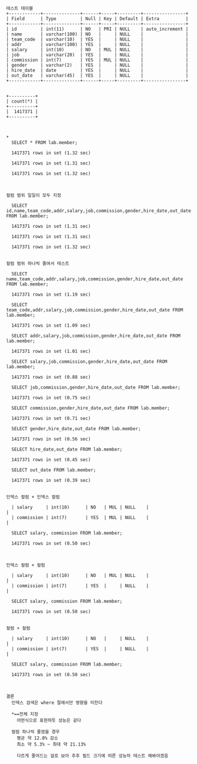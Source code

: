 
    테스트 테이블
    +------------+--------------+------+-----+---------+----------------+
    | Field      | Type         | Null | Key | Default | Extra          |
    +------------+--------------+------+-----+---------+----------------+
    | id         | int(11)      | NO   | PRI | NULL    | auto_increment |
    | name       | varchar(100) | NO   |     | NULL    |                |
    | team_code  | varchar(10)  | YES  |     | NULL    |                |
    | addr       | varchar(100) | YES  |     | NULL    |                |
    | salary     | int(10)      | NO   | MUL | NULL    |                |
    | job        | varchar(20)  | YES  |     | NULL    |                |
    | commission | int(7)       | YES  | MUL | NULL    |                |
    | gender     | varchar(2)   | YES  |     | NULL    |                |
    | hire_date  | date         | YES  |     | NULL    |                |
    | out_date   | varchar(45)  | YES  |     | NULL    |                |
    +------------+--------------+------+-----+---------+----------------+


    +----------+
    | count(*) |
    +----------+
    |  1417371 |
    +----------+



    *
      SELECT * FROM lab.member;

      1417371 rows in set (1.32 sec)

      1417371 rows in set (1.31 sec)

      1417371 rows in set (1.32 sec)



    컬럼 범위 일일이 모두 지정

      SELECT id,name,team_code,addr,salary,job,commission,gender,hire_date,out_date FROM lab.member;

      1417371 rows in set (1.31 sec)

      1417371 rows in set (1.31 sec)

      1417371 rows in set (1.32 sec)


    컬럼 범위 하나씩 줄여서 테스트

      SELECT name,team_code,addr,salary,job,commission,gender,hire_date,out_date FROM lab.member;

      1417371 rows in set (1.19 sec)

      SELECT team_code,addr,salary,job,commission,gender,hire_date,out_date FROM lab.member;

      1417371 rows in set (1.09 sec)

      SELECT addr,salary,job,commission,gender,hire_date,out_date FROM lab.member;

      1417371 rows in set (1.01 sec)

      SELECT salary,job,commission,gender,hire_date,out_date FROM lab.member;

      1417371 rows in set (0.88 sec)

      SELECT job,commission,gender,hire_date,out_date FROM lab.member;

      1417371 rows in set (0.75 sec)

      SELECT commission,gender,hire_date,out_date FROM lab.member;

      1417371 rows in set (0.71 sec)

      SELECT gender,hire_date,out_date FROM lab.member;

      1417371 rows in set (0.56 sec)

      SELECT hire_date,out_date FROM lab.member;

      1417371 rows in set (0.45 sec)

      SELECT out_date FROM lab.member;

      1417371 rows in set (0.39 sec)


    인덱스 컬럼 + 인덱스 컬럼

      | salary     | int(10)      | NO   | MUL | NULL    |                |
      | commission | int(7)       | YES  | MUL | NULL    |                |

      SELECT salary, commission FROM lab.member;

      1417371 rows in set (0.50 sec)



    인덱스 컬럼 + 컬럼

      | salary     | int(10)      | NO   | MUL | NULL    |                |
      | commission | int(7)       | YES  |     | NULL    |                |

      SELECT salary, commission FROM lab.member;

      1417371 rows in set (0.50 sec)


    컬럼 + 컬럼

      | salary     | int(10)      | NO   |     | NULL    |                |
      | commission | int(7)       | YES  |     | NULL    |                |

      SELECT salary, commission FROM lab.member;

      1417371 rows in set (0.50 sec)



    결론
      인덱스 검색은 where 절에서만 영향을 미친다

      *==전체 지정 
        어떤식으로 표현하듯 성능은 같다

      컬럼 하나씩 줄였을 경우
        평균 약 12.8% 감소
        최소 약 5.3% ~ 최대 약 21.13% 

        다르게 줄어드는 걸로 보아 추후 필드 크기에 따른 성능차 테스트 해봐야겠음 


	

